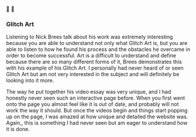 :metal: :metal:
### Glitch Art 

Listening to Nick Brees talk about his work was extremely interesting because you are able to understand not only what Glitch Art is, but you are able to listen to how he found his process and the obstacles he overcame in order to become successful. Art is a difficult to understand and define because there are so many different forms of it, Brees demonstrates this with his example of his Glitch Art. I personally had never heard of or seen Glitch Art but am not very interested in the subject and will definitely be looking into it more. 

The way he put together his video essay was very unique, and I had honestly never seen such an interactive page before. When you first went onto the page you almost feel like it is out of date, and probably will not work the way it should. But once the videos begin and things start popping up on the page, I was amazed at how unique and detailed the website was. Again,, this is something I had never seen but am eager to understand how it is done. 
